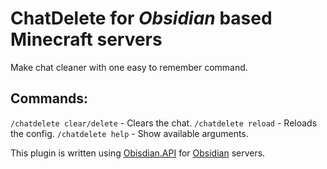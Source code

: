 # ChatDelete for *Obsidian* based Minecraft servers
Make chat cleaner with one easy to remember command.

## Commands:
 `/chatdelete clear/delete` - Clears the chat.
 `/chatdelete reload` - Reloads the config.
 `/chatdelete help` - Show available arguments.

This plugin is written using [Obisdian.API](https://github.com/Naamloos/Obsidian/Obisdian.API) for [Obsidian](https://github.com/Naamloos/Obsidian) servers.
